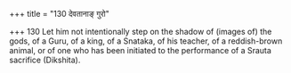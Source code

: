 +++
title = "130 देवतानाङ् गुरो"

+++
130	Let him not intentionally step on the shadow of (images of) the gods, of a Guru, of a king, of a Snataka, of his teacher, of a reddish-brown animal, or of one who has been initiated to the performance of a Srauta sacrifice (Dikshita).